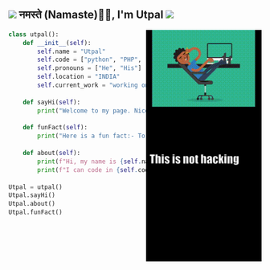 <!--
**UtpalKuma-r/utpalkuma-r** is a ✨ _special_ ✨ repository because its `README.md` (this file) appears on your GitHub profile.

Here are some ideas to get you started:
- 😄 Pronouns: ...
- 👯 I’m looking to collaborate on ...
- 🤔 I’m looking for help with ...
- 💬 Ask me about ...
- 🔭 I’m currently working on ...4P4X.gif
- 🌱 I’m currently learning php
<br><br><br><br><br><br><br><br><br><br><br><br>
-->

<h2><img src="https://emojis.slackmojis.com/emojis/images/1531849430/4246/blob-sunglasses.gif?1531849430" width="30"/> नमस्ते (Namaste)🙏🏻, I'm Utpal <img src="https://media.giphy.com/media/12oufCB0MyZ1Go/giphy.gif" width="50"></h2>



<img  align="right" src="gif.gif" width="230">

```python
class utpal():
    def __init__(self):
        self.name = "Utpal"
        self.code = ["python", "PHP", "HTML", "CSS"]
        self.pronouns = ["He", "His"]
        self.location = "INDIA"
        self.current_work = "working on my own projects"
        
    def sayHi(self):
        print("Welcome to my page. Nice to see you here.")

    def funFact(self):
        print("Here is a fun fact:- To write an error fre code, don't write it.")

    def about(self):
        print(f"Hi, my name is {self.name}. I am from {self.location}.")
        print(f"I can code in {self.code}. I am currently {self.current_work}.")

Utpal = utpal()
Utpal.sayHi()
Utpal.about()
Utpal.funFact()
```


